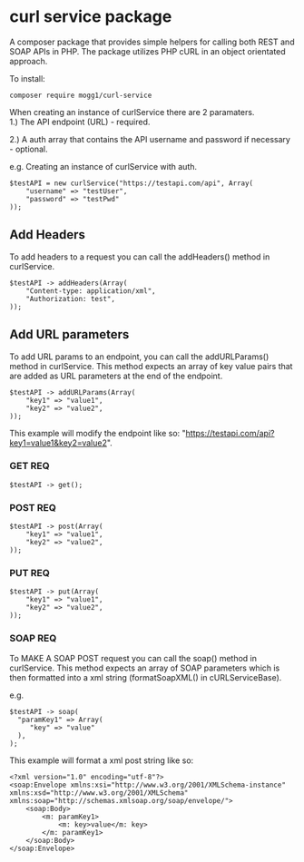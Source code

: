 # curl service package

A composer package that provides simple helpers for calling both REST and SOAP APIs in PHP. The package utilizes PHP cURL in an object orientated approach.  

To install:  
~~~
composer require mogg1/curl-service
~~~

When creating an instance of curlService there are 2 paramaters.  
1.) The API endpoint (URL) - required.  

2.) A auth array that contains the API username and password if necessary - optional.  

e.g. Creating an instance of curlService with auth.  
~~~
$testAPI = new curlService("https://testapi.com/api", Array(
    "username" => "testUser",
    "password" => "testPwd"
));
~~~

## Add Headers
To add headers to a request you can call the addHeaders() method in curlService.  
~~~
$testAPI -> addHeaders(Array(
	"Content-type: application/xml",
	"Authorization: test",
));
~~~

## Add URL parameters
To add URL params to an endpoint, you can call the addURLParams() method in curlService. This method expects an array of key value pairs that are added as URL parameters at the end of the endpoint.  
~~~
$testAPI -> addURLParams(Array(
    "key1" => "value1",
    "key2" => "value2",
));
~~~
This example will modify the endpoint like so: "https://testapi.com/api?key1=value1&key2=value2".  

### GET REQ
~~~
$testAPI -> get();
~~~

### POST REQ
~~~
$testAPI -> post(Array(
    "key1" => "value1",
    "key2" => "value2",
));
~~~

### PUT REQ
~~~
$testAPI -> put(Array(
    "key1" => "value1",
    "key2" => "value2",
));
~~~

### SOAP REQ

To MAKE A SOAP POST request you can call the soap() method in curlService. This method expects an array of SOAP parameters which is then formatted into a xml string (formatSoapXML() in cURLServiceBase).  

e.g.
~~~
$testAPI -> soap(
  "paramKey1" => Array(
     "key" => "value"			
  ),
);
~~~
This example will format a xml post string like so:
~~~
<?xml version="1.0" encoding="utf-8"?>
<soap:Envelope xmlns:xsi="http://www.w3.org/2001/XMLSchema-instance" xmlns:xsd="http://www.w3.org/2001/XMLSchema" xmlns:soap="http://schemas.xmlsoap.org/soap/envelope/">
	<soap:Body>
		<m: paramKey1>
			<m: key>value</m: key>
		</m: paramKey1>
	</soap:Body>
</soap:Envelope>
~~~
